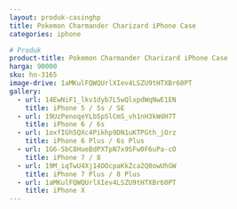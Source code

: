 ```yaml
---
layout: produk-casinghp
title: Pokemon Charmander Charizard iPhone Case
categories: iphone

# Produk
product-title: Pokemon Charmander Charizard iPhone Case
harga: 90000
sku: hn-3165
image-drive: 1aMKulFQWQUrlXIev4LSZU9tHTXBr60PT
gallery:
  - url: 14EwNiF1_lkv1dyb7L5wQlxpdWqNwE1EN
    title: iPhone 5 / 5s / SE
  - url: 19UzPenoqeYLb5pSlCmS_vh1nH3kWdH7T
    title: iPhone 6 / 6s
  - url: 1oxfIGh5QXc4Pikhp9DN1uKTPGth_jOrz
    title: iPhone 6 Plus / 6s Plus
  - url: 1G6-SbC8HueBdPXTpN7x9SFw0F6uPa-cO
    title: iPhone 7 / 8
  - url: 19M_iqTwU4Xj14OOcpaKkZca2Q0owUhGW
    title: iPhone 7 Plus / 8 Plus
  - url: 1aMKulFQWQUrlXIev4LSZU9tHTXBr60PT
    title: iPhone X
---
```

